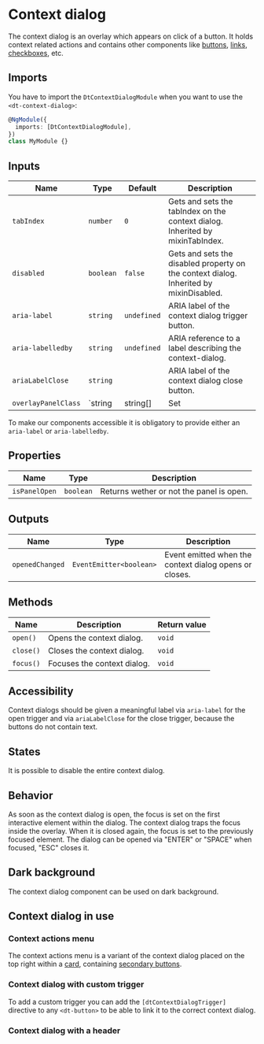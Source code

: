 # Context dialog

The context dialog is an overlay which appears on click of a button. It holds
context related actions and contains other components like
[buttons](/components/button), [links](/resources/font#links),
[checkboxes](/components/checkbox), etc.

<ba-live-example name="DtExampleContextDialogDefault"></ba-live-example>

## Imports

You have to import the `DtContextDialogModule` when you want to use the
`<dt-context-dialog>`:

```typescript
@NgModule({
  imports: [DtContextDialogModule],
})
class MyModule {}
```

## Inputs

| Name                | Type                                                       | Default     | Description                                                                                             |
| ------------------- | ---------------------------------------------------------- | ----------- | ------------------------------------------------------------------------------------------------------- |
| `tabIndex`          | `number`                                                   | `0`         | Gets and sets the tabIndex on the context dialog. Inherited by mixinTabIndex.                           |
| `disabled`          | `boolean`                                                  | `false`     | Gets and sets the disabled property on the context dialog. Inherited by mixinDisabled.                  |
| `aria-label`        | `string`                                                   | `undefined` | ARIA label of the context dialog trigger button.                                                        |
| `aria-labelledby`   | `string`                                                   | `undefined` | ARIA reference to a label describing the context-dialog.                                                |
| `ariaLabelClose`    | `string`                                                   |             | ARIA label of the context dialog close button.                                                          |
| `overlayPanelClass` | `string | string[] | Set<string> | { [key: string]: any }` |             | Custom css classes to add to the overlay panel element. Can be used to scope styling within the overlay |

To make our components accessible it is obligatory to provide either an
`aria-label` or `aria-labelledby`.

## Properties

| Name          | Type      | Description                              |
| ------------- | --------- | ---------------------------------------- |
| `isPanelOpen` | `boolean` | Returns wether or not the panel is open. |

## Outputs

| Name            | Type                    | Description                                            |
| --------------- | ----------------------- | ------------------------------------------------------ |
| `openedChanged` | `EventEmitter<boolean>` | Event emitted when the context dialog opens or closes. |

## Methods

| Name      | Description                 | Return value |
| --------- | --------------------------- | ------------ |
| `open()`  | Opens the context dialog.   | `void`       |
| `close()` | Closes the context dialog.  | `void`       |
| `focus()` | Focuses the context dialog. | `void`       |

## Accessibility

Context dialogs should be given a meaningful label via `aria-label` for the open
trigger and via `ariaLabelClose` for the close trigger, because the buttons do
not contain text.

## States

It is possible to disable the entire context dialog.

<ba-live-example name="DtExampleContextDialogInteractive"></ba-live-example>

## Behavior

As soon as the context dialog is open, the focus is set on the first interactive
element within the dialog. The context dialog traps the focus inside the
overlay. When it is closed again, the focus is set to the previously focused
element. The dialog can be opened via "ENTER" or "SPACE" when focused, "ESC"
closes it.

<ba-live-example name="DtExampleContextDialogPreviousFocus"></ba-live-example>

## Dark background

The context dialog component can be used on dark background.

<ba-live-example name="DtExampleContextDialogDark" themedark></ba-live-example>

## Context dialog in use

### Context actions menu

The context actions menu is a variant of the context dialog placed on the top
right within a [card](/components/card), containing
[secondary buttons](/components/button).

<ba-live-example name="DtExampleContextDialogActions" background></ba-live-example>

### Context dialog with custom trigger

To add a custom trigger you can add the `[dtContextDialogTrigger]` directive to
any `<dt-button>` to be able to link it to the correct context dialog.

<ba-live-example name="DtExampleContextDialogCustomIcon"></ba-live-example>

### Context dialog with a header

<ba-live-example name="DtExampleContextDialogHeader"></ba-live-example>
